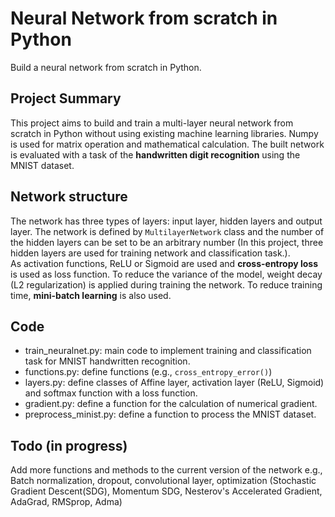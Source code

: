 # Neural Network from scratch in Python
Build a neural network from scratch in Python.

## Project Summary
This project aims to build and train a multi-layer neural network from scratch in Python without using existing machine learning libraries. Numpy is used for matrix operation and mathematical calculation. The built network is evaluated with a task of the **handwritten digit recognition** using the MNIST dataset.

## Network structure
The network has three types of layers: input layer, hidden layers and output layer. The network is defined by ```MultilayerNetwork``` class and the number of the hidden layers can be set to be an arbitrary number (In this project, three hidden layers are used for training network and classification task.).   
As activation functions, ReLU or Sigmoid are used and **cross-entropy loss** is used as loss function. To reduce the variance of the model, weight decay (L2 regularization) is applied during training the network. To reduce training time, **mini-batch learning** is also used.


## Code
- train_neuralnet.py: main code to implement training and classification task for MNIST handwritten recognition.  
- functions.py: define functions (e.g., ```cross_entropy_error()```)  
- layers.py: define classes of Affine layer, activation layer (ReLU, Sigmoid) and softmax function with a loss function.  
- gradient.py: define a function for the calculation of numerical gradient.  
- preprocess_minist.py: define a function to process the MNIST dataset.  

## Todo (in progress)
Add more functions and methods to the current version of the network e.g., Batch normalization, dropout, convolutional layer, optimization (Stochastic Gradient Descent(SDG), Momentum SDG, Nesterov's Accelerated Gradient, AdaGrad, RMSprop, Adma)
